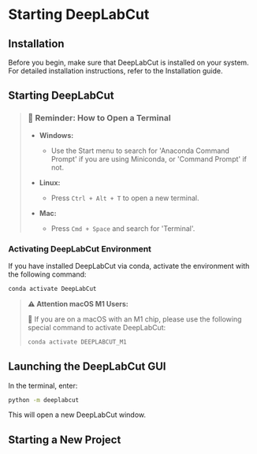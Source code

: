 # Starting DeepLabCut

## Installation

Before you begin, make sure that DeepLabCut is installed on your system. For detailed installation instructions, refer to the Installation guide.

## Starting DeepLabCut
>### 🔔 Reminder: How to Open a Terminal
>
> - **Windows:** 
>   - Use the Start menu to search for 'Anaconda Command Prompt' if you are using Miniconda, or 'Command Prompt' if not.
>
> - **Linux:** 
>   - Press `Ctrl + Alt + T` to open a new terminal.
> 
> - **Mac:** 
>   - Press `Cmd + Space` and search for 'Terminal'.

### Activating DeepLabCut Environment

If you have installed DeepLabCut via conda, activate the environment with the following command:

```bash
conda activate DeepLabCut
```
>**⚠️ Attention macOS M1 Users:**
><br/>
>
>🍏 If you are on a macOS with an M1 chip, please use the following special command to activate DeepLabCut:
>```bash
>conda activate DEEPLABCUT_M1

## Launching the DeepLabCut GUI
In the terminal, enter:
```bash
python -m deeplabcut
```
This will open a new DeepLabCut window.

## Starting a New Project

